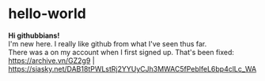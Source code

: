 # hello-world
<b>Hi githubbians!</b><br>
I'm new here.  I really like github from what I've seen thus far.  
There was a on my account when I first signed up.  That's been fixed: https://archive.vn/GZ2g9 | https://siasky.net/DAB18tPWLstRj2YYUyCJh3MWAC5fPeblfeL6bp4clLc_WA
